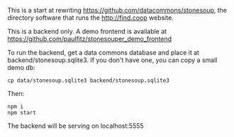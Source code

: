 This is a start at rewriting https://github.com/datacommons/stonesoup, the directory software
that runs the http://find.coop website.

This is a backend only.  A demo frontend is available at https://github.com/paulfitz/stonesouper_demo_frontend

To run the backend, get a data commons
database and place it at backend/stonesoup.sqlite3.  If you don't have one, you can copy a small
demo db:

```
cp data/stonesoup.sqlite3 backend/stonesoup.sqlite3
```

Then:

```
npm i
npm start
```

The backend will be serving on localhost:5555

